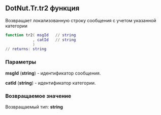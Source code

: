 ## DotNut.Tr.tr2 функция

Возвращает локализованную строку сообщения с учетом указанной категории


```lua
function tr2( msgId   // string
            , catId   // string
            )
// returns: string
```


### Параметры

**msgId** (**string**) - идентификатор сообщения.

**catId** (**string**) - идентификатор категории.

### Возвращаемое значение

Возвращаемый тип: **string**

